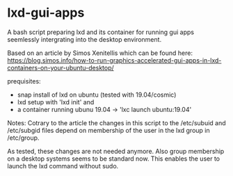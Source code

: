 # lxd-gui-apps
A bash script preparing lxd and its container for running gui apps seemlessly intergrating into the desktop environment.


Based on an article by Simos Xenitellis which can be found here:
https://blog.simos.info/how-to-run-graphics-accelerated-gui-apps-in-lxd-containers-on-your-ubuntu-desktop/


prequisites:

- snap install of lxd on ubuntu (tested with 19.04/cosmic)
- lxd setup with 'lxd init' and 
- a container running ubunu 19.04 -> 'lxc launch ubuntu:19.04'


Notes:
Cotrary to the article the changes in this script to the /etc/subuid and /etc/subgid files depend on membership
of the user in the lxd group in /etc/group.

As tested, these changes are not needed anymore. Also group membership on a desktop systems seems to be standard now.
This enables the user to launch the lxd command without sudo.
